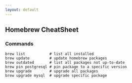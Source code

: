 ```yaml
---
layout: default
---
```

Homebrew CheatSheet
---

### Commands	

	brew list           # list all installed
	brew update         # update homebrew packages
	brew outdated       # list all packages not up-to-date
	brew pin postgresql # pin package to a specific version
	brew upgrade        # upgrade all packages
	brew upgrade mysql  # upgrade specific package
